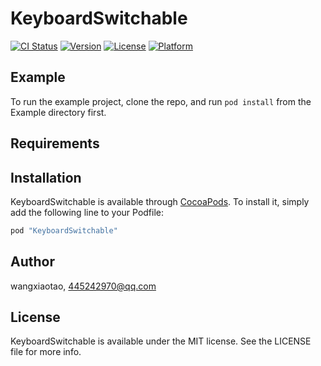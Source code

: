 # KeyboardSwitchable

[![CI Status](http://img.shields.io/travis/wangxiaotao/KeyboardSwitchable.svg?style=flat)](https://travis-ci.org/wangxiaotao/KeyboardSwitchable)
[![Version](https://img.shields.io/cocoapods/v/KeyboardSwitchable.svg?style=flat)](http://cocoapods.org/pods/KeyboardSwitchable)
[![License](https://img.shields.io/cocoapods/l/KeyboardSwitchable.svg?style=flat)](http://cocoapods.org/pods/KeyboardSwitchable)
[![Platform](https://img.shields.io/cocoapods/p/KeyboardSwitchable.svg?style=flat)](http://cocoapods.org/pods/KeyboardSwitchable)

## Example

To run the example project, clone the repo, and run `pod install` from the Example directory first.

## Requirements

## Installation

KeyboardSwitchable is available through [CocoaPods](http://cocoapods.org). To install
it, simply add the following line to your Podfile:

```ruby
pod "KeyboardSwitchable"
```

## Author

wangxiaotao, 445242970@qq.com

## License

KeyboardSwitchable is available under the MIT license. See the LICENSE file for more info.
